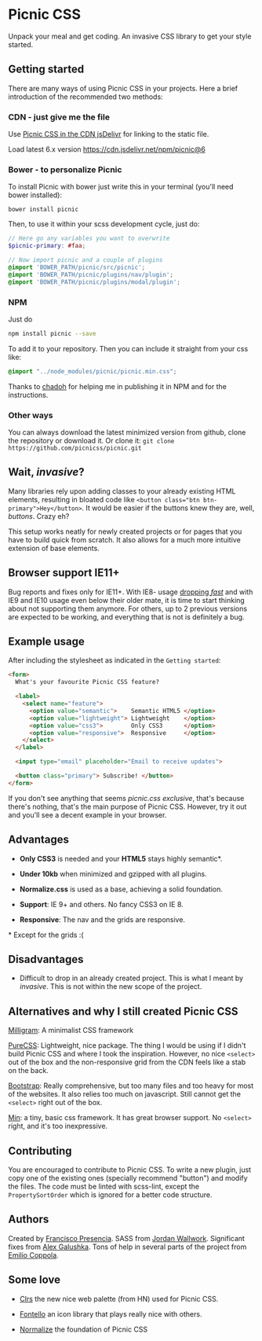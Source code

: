 # Picnic CSS

Unpack your meal and get coding. An invasive CSS library to get your style started.


## Getting started

There are many ways of using Picnic CSS in your projects. Here a brief introduction of the recommended two methods:


### CDN - just give me the file

Use [Picnic CSS in the CDN jsDelivr](https://cdn.jsdelivr.net/npm/picnic/) for linking to the static file.

Load latest 6.x version https://cdn.jsdelivr.net/npm/picnic@6


### Bower - to personalize Picnic

To install Picnic with bower just write this in your terminal (you'll need bower installed):

```
bower install picnic
```

Then, to use it within your scss development cycle, just do:

```scss
// Here go any variables you want to overwrite
$picnic-primary: #faa;

// Now import picnic and a couple of plugins
@import 'BOWER_PATH/picnic/src/picnic';
@import 'BOWER_PATH/picnic/plugins/nav/plugin';
@import 'BOWER_PATH/picnic/plugins/modal/plugin';
```


### NPM

Just do

```bash
npm install picnic --save
```

To add it to your repository. Then you can include it straight from your css like:

```css
@import "../node_modules/picnic/picnic.min.css";
```

Thanks to [chadoh](https://github.com/chadoh) for helping me in publishing it in NPM and for the instructions.



### Other ways

You can always download the latest minimized version from github, clone the repository or download it. Or clone it: `git clone https://github.com/picnicss/picnic.git`



## Wait, *invasive*?

Many libraries rely upon adding classes to your already existing HTML elements, resulting in bloated code like `<button class="btn btn-primary">Hey</button>`. It would be easier if the buttons knew they are, well, *buttons*. Crazy eh?

This setup works neatly for newly created projects or for pages that you have to build quick from scratch. It also allows for a much more intuitive extension of base elements.



## Browser support IE11+

Bug reports and fixes only for IE11+. With IE8- usage [dropping *fast*](https://ux.stackexchange.com/questions/64250/do-websites-still-have-to-support-internet-explorer-8-and-below/#64361) and with IE9 and IE10 usage even below their older mate, it is time to start thinking about not supporting them anymore. For others, up to 2 previous versions are expected to be working, and everything that is not is definitely a bug.



## Example usage

After including the stylesheet as indicated in the `Getting started`:

```html
<form>
  What's your favourite Picnic CSS feature?

  <label>
    <select name="feature">
      <option value="semantic">    Semantic HTML5 </option>
      <option value="lightweight"> Lightweight    </option>
      <option value="css3">        Only CSS3      </option>
      <option value="responsive">  Responsive     </option>
    </select>
  </label>

  <input type="email" placeholder="Email to receive updates">

  <button class="primary"> Subscribe! </button>
</form>
```

If you don't see anything that seems *picnic.css exclusive*, that's because there's nothing, that's the main purpose of Picnic CSS. However, try it out and you'll see a decent example in your browser.



## Advantages

- **Only CSS3** is needed and your **HTML5** stays highly semantic*.

- **Under 10kb** when minimized and gzipped with all plugins.

- **Normalize.css** is used as a base, achieving a solid foundation.

- **Support**: IE 9+ and others. No fancy CSS3 on IE 8.

- **Responsive**: The nav and the grids are responsive.


\* Except for the grids :(



## Disadvantages

- Difficult to drop in an already created project. This is what I meant by *invasive*. This is not within the new scope of the project.



## Alternatives and why I still created Picnic CSS

[Milligram](https://milligram.github.io/): A minimalist CSS framework

[PureCSS](http://purecss.io/): Lightweight, nice package. The thing I would be using if I didn't build Picnic CSS and where I took the inspiration. However, no nice `<select>` out of the box and the non-responsive grid from the CDN feels like a stab on the back.

[Bootstrap](http://getbootstrap.com/): Really comprehensive, but too many files and too heavy for most of the websites. It also relies too much on javascript. Still cannot get the `<select>` right out of the box.

[Min](http://mincss.com/): a tiny, basic css framework. It has great browser support. No `<select>` right, and it's too inexpressive.



## Contributing

You are encouraged to contribute to Picnic CSS. To write a new plugin, just copy one of the existing ones (specially recommend "button") and modify the files. The code must be linted with scss-lint, except the `PropertySortOrder` which is ignored for a better code structure.



## Authors

Created by [Francisco Presencia](https://github.com/FranciscoP). SASS from [Jordan Wallwork](https://github.com/jordanwallwork). Significant fixes from [Alex Galushka](https://github.com/galulex). Tons of help in several parts of the project from [Emilio Coppola](https://github.com/Coppolaemilio).



## Some love

- [Clrs](http://clrs.cc/) the new nice web palette (from HN) used for Picnic CSS.

- [Fontello](http://fontello.com/) an icon library that plays really nice with others.

- [Normalize](http://necolas.github.io/normalize.css/) the foundation of Picnic CSS
